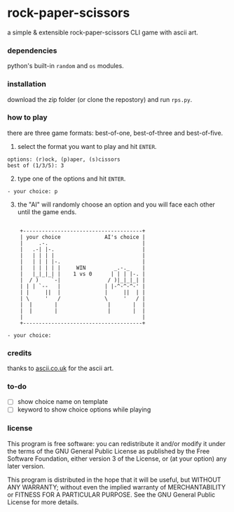 # rock-paper-scissors
a simple & extensible rock-paper-scissors CLI game with ascii art.

### dependencies
python's built-in `random` and `os` modules.

### installation
download the zip folder (or clone the repostory)
and run `rps.py`.

### how to play
there are three game formats: best-of-one, best-of-three and best-of-five.

1. select the format you want to play and hit `ENTER`.

```
options: (r)ock, (p)aper, (s)cissors
best of (1/3/5): 3
```

2. type one of the options and hit `ENTER`.

```
- your choice: p
```

3. the "AI" will randomly choose an option and you will face each other
until the game ends.

```

    +--------------------------------------+
    | your choice              AI's choice |
    |     .-.                              |
    |   .-| |-.                            |
    |   | | | |                            |
    |   | | | |-.                          |
    |   | | | | |     WIN         _.-._    |
    |   |_|_|_| |    1 vs 0      | | | |-. |
    |  / )    `-|               / )|_|_|_| |
    | | | `--   |              | |-^-^-^-' |
    | |     ||  |              |     ||  | |
    | \     '   /              \     '   / |
    |  |       |                |       |  |
    |  |       |                |       |  |
    |                                      |
    +--------------------------------------+

- your choice: 

```

### credits
thanks to [ascii.co.uk](https://ascii.co.uk/art/finger) for the ascii art.

### to-do
- [ ] show choice name on template
- [ ] keyword to show choice options while playing

### license
This program is free software: you can redistribute it and/or modify
it under the terms of the GNU General Public License as published by
the Free Software Foundation, either version 3 of the License, or
(at your option) any later version.

This program is distributed in the hope that it will be useful,
but WITHOUT ANY WARRANTY; without even the implied warranty of
MERCHANTABILITY or FITNESS FOR A PARTICULAR PURPOSE.  See the
GNU General Public License for more details.
